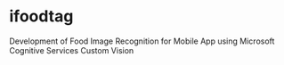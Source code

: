 # ifoodtag
Development of Food Image Recognition for Mobile App using Microsoft Cognitive Services Custom Vision
